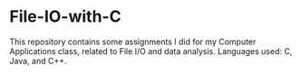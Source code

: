 # File-IO-with-C

This repository contains some assignments I did for my Computer Applications class, related to File I/O and data analysis. Languages used: C, Java, and C++. 
